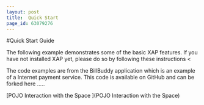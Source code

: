 ```yaml
---
layout: post
title:  Quick Start
page_id: 63079276
---
```


#Quick Start Guide

The following example demonstrates some of the basic XAP features. If you have not installed XAP yet, please do so by following these instructions <<link>

The code examples are from the BillBuddy application which is an example of a Internet payment service. This code is available on GitHub and can be forked here .....

[POJO Interaction with the Space ](POJO Interaction with the Space)
